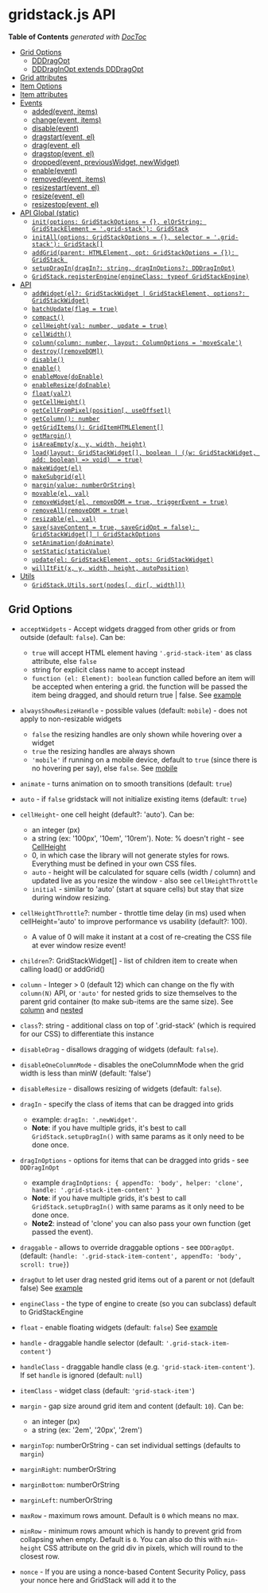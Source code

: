 gridstack.js API
================

<!-- START doctoc generated TOC please keep comment here to allow auto update -->
<!-- DON'T EDIT THIS SECTION, INSTEAD RE-RUN doctoc TO UPDATE -->
**Table of Contents**  *generated with [DocToc](http://doctoc.herokuapp.com/)*

- [Grid Options](#grid-options)
  - [DDDragOpt](#dddragopt)
  - [DDDragInOpt extends DDDragOpt](#dddraginopt-extends-dddragopt)
- [Grid attributes](#grid-attributes)
- [Item Options](#item-options)
- [Item attributes](#item-attributes)
- [Events](#events)
  - [added(event, items)](#addedevent-items)
  - [change(event, items)](#changeevent-items)
  - [disable(event)](#disableevent)
  - [dragstart(event, el)](#dragstartevent-el)
  - [drag(event, el)](#dragevent-el)
  - [dragstop(event, el)](#dragstopevent-el)
  - [dropped(event, previousWidget, newWidget)](#droppedevent-previouswidget-newwidget)
  - [enable(event)](#enableevent)
  - [removed(event, items)](#removedevent-items)
  - [resizestart(event, el)](#resizestartevent-el)
  - [resize(event, el)](#resizeevent-el)
  - [resizestop(event, el)](#resizestopevent-el)
- [API Global (static)](#api-global-static)
  - [`init(options: GridStackOptions = {}, elOrString: GridStackElement = '.grid-stack'): GridStack`](#initoptions-gridstackoptions---elorstring-gridstackelement--grid-stack-gridstack)
  - [`initAll(options: GridStackOptions = {}, selector = '.grid-stack'): GridStack[]`](#initalloptions-gridstackoptions---selector--grid-stack-gridstack)
  - [`addGrid(parent: HTMLElement, opt: GridStackOptions = {}): GridStack `](#addgridparent-htmlelement-opt-gridstackoptions---gridstack-)
  - [`setupDragIn(dragIn?: string, dragInOptions?: DDDragInOpt)`](#setupdragindragin-string-draginoptions-dddraginopt)
  - [`GridStack.registerEngine(engineClass: typeof GridStackEngine)`](#gridstackregisterengineengineclass-typeof-gridstackengine)
- [API](#api)
  - [`addWidget(el?: GridStackWidget | GridStackElement, options?: GridStackWidget)`](#addwidgetel-gridstackwidget--gridstackelement-options-gridstackwidget)
  - [`batchUpdate(flag = true)`](#batchupdateflag--true)
  - [`compact()`](#compact)
  - [`cellHeight(val: number, update = true)`](#cellheightval-number-update--true)
  - [`cellWidth()`](#cellwidth)
  - [`column(column: number, layout: ColumnOptions = 'moveScale')`](#columncolumn-number-layout-columnoptions--movescale)
  - [`destroy([removeDOM])`](#destroyremovedom)
  - [`disable()`](#disable)
  - [`enable()`](#enable)
  - [`enableMove(doEnable)`](#enablemovedoenable)
  - [`enableResize(doEnable)`](#enableresizedoenable)
  - [`float(val?)`](#floatval)
  - [`getCellHeight()`](#getcellheight)
  - [`getCellFromPixel(position[, useOffset])`](#getcellfrompixelposition-useoffset)
  - [`getColumn(): number`](#getcolumn-number)
  - [`getGridItems(): GridItemHTMLElement[]`](#getgriditems-griditemhtmlelement)
  - [`getMargin()`](#getmargin)
  - [`isAreaEmpty(x, y, width, height)`](#isareaemptyx-y-width-height)
  - [`load(layout: GridStackWidget[], boolean | ((w: GridStackWidget, add: boolean) => void)  = true)`](#loadlayout-gridstackwidget-boolean--w-gridstackwidget-add-boolean--void---true)
  - [`makeWidget(el)`](#makewidgetel)
  - [`makeSubgrid(el)`](#makesubgridel)
  - [`margin(value: numberOrString)`](#marginvalue-numberorstring)
  - [`movable(el, val)`](#movableel-val)
  - [`removeWidget(el, removeDOM = true, triggerEvent = true)`](#removewidgetel-removedom--true-triggerevent--true)
  - [`removeAll(removeDOM = true)`](#removeallremovedom--true)
  - [`resizable(el, val)`](#resizableel-val)
  - [`save(saveContent = true, saveGridOpt = false): GridStackWidget[] | GridStackOptions`](#savesavecontent--true-savegridopt--false-gridstackwidget--gridstackoptions)
  - [`setAnimation(doAnimate)`](#setanimationdoanimate)
  - [`setStatic(staticValue)`](#setstaticstaticvalue)
  - [`update(el: GridStackElement, opts: GridStackWidget)`](#updateel-gridstackelement-opts-gridstackwidget)
  - [`willItFit(x, y, width, height, autoPosition)`](#willitfitx-y-width-height-autoposition)
- [Utils](#utils)
  - [`GridStack.Utils.sort(nodes[, dir[, width]])`](#gridstackutilssortnodes-dir-width)

<!-- END doctoc generated TOC please keep comment here to allow auto update -->

## Grid Options

- `acceptWidgets` - Accept widgets dragged from other grids or from outside (default: `false`). Can be:
   * `true` will accept HTML element having `'.grid-stack-item'` as class attribute, else `false`
   * string for explicit class name to accept instead
   * `function (el: Element): boolean` function called before an item will be accepted when entering a grid. the function will be passed the item being dragged, and should return true | false. See [example](https://github.com/gridstack/gridstack.js/blob/master/demo/two.html#L62)
- `alwaysShowResizeHandle` - possible values (default: `mobile`) - does not apply to non-resizable widgets
  * `false` the resizing handles are only shown while hovering over a widget
  * `true` the resizing handles are always shown
  * `'mobile'` if running on a mobile device, default to `true` (since there is no hovering per say), else `false`.
  See [mobile](http://gridstack.github.io/gridstack.js/demo/mobile.html)


- `animate` - turns animation on to smooth transitions (default: `true`)
- `auto` - if `false` gridstack will not initialize existing items (default: `true`)
- `cellHeight`- one cell height (default?: 'auto'). Can be:
   *  an integer (px)
   *  a string (ex: '100px', '10em', '10rem'). Note: % doesn't right - see [CellHeight](http://gridstackjs.com/demo/cell-height.html)
   *  0, in which case the library will not generate styles for rows. Everything must be defined in your own CSS files.
   *  `auto` - height will be calculated for square cells (width / column) and updated live as you resize the window - also see `cellHeightThrottle`
   *  `initial` - similar to 'auto' (start at square cells) but stay that size during window resizing.
- `cellHeightThrottle`?: number - throttle time delay (in ms) used when cellHeight='auto' to improve performance vs usability (default?: 100).
   * A value of 0 will make it instant at a cost of re-creating the CSS file at ever window resize event!
- `children`?: GridStackWidget[] - list of children item to create when calling load() or addGrid()
- `column` - Integer > 0 (default 12) which can change on the fly with `column(N)` API, or `'auto'` for nested grids to size themselves to the parent grid container (to make sub-items are the same size). See [column](http://gridstackjs.com/demo/column.html) and [nested](http://gridstackjs.com/demo/nested.html)
- `class`?: string - additional class on top of '.grid-stack' (which is required for our CSS) to differentiate this instance
- `disableDrag` - disallows dragging of widgets (default: `false`).
- `disableOneColumnMode` - disables the oneColumnMode when the grid width is less than minW (default: 'false')
- `disableResize` - disallows resizing of widgets (default: `false`).
- `dragIn` - specify the class of items that can be dragged into grids
  * example: `dragIn: '.newWidget'`.
  * **Note**: if you have multiple grids, it's best to call `GridStack.setupDragIn()` with same params as it only need to be done once.
- `dragInOptions` - options for items that can be dragged into grids - see `DDDragInOpt`
  * example `dragInOptions: { appendTo: 'body', helper: 'clone', handle: '.grid-stack-item-content' }`
  * **Note**: if you have multiple grids, it's best to call `GridStack.setupDragIn()` with same params as it only need to be done once.
  * **Note2**: instead of 'clone' you can also pass your own function (get passed the event).
- `draggable` - allows to override draggable options - see `DDDragOpt`. (default: `{handle: '.grid-stack-item-content', appendTo: 'body', scroll: true}`)
- `dragOut` to let user drag nested grid items out of a parent or not (default false) See [example](http://gridstackjs.com/demo/nested.html)
- `engineClass` - the type of engine to create (so you can subclass) default to GridStackEngine
- `float` - enable floating widgets (default: `false`) See [example](http://gridstackjs.com/demo/float.html)
- `handle` - draggable handle selector (default: `'.grid-stack-item-content'`)
- `handleClass` - draggable handle class (e.g. `'grid-stack-item-content'`). If set `handle` is ignored (default: `null`)
- `itemClass` - widget class (default: `'grid-stack-item'`)
- `margin` - gap size around grid item and content (default: `10`). Can be:
  * an integer (px)
  * a string (ex: '2em', '20px', '2rem')
- `marginTop`: numberOrString - can set individual settings (defaults to `margin`)
- `marginRight`: numberOrString
- `marginBottom`: numberOrString
- `marginLeft`: numberOrString
- `maxRow` - maximum rows amount. Default is `0` which means no max.
- `minRow` - minimum rows amount which is handy to prevent grid from collapsing when empty. Default is `0`. You can also do this with `min-height` CSS attribute on the grid div in pixels, which will round to the closest row.
- `nonce` - If you are using a nonce-based Content Security Policy, pass your nonce here and
GridStack will add it to the <style> elements it creates.
- `oneColumnSize` - minimal width. If grid width is less than or equal to, grid will be shown in one-column mode (default: `768`)
- `oneColumnModeDomSort` - set to `true` if you want oneColumnMode to use the DOM order and ignore x,y from normal multi column layouts during sorting. This enables you to have custom 1 column layout that differ from the rest. (default?: `false`)
- `placeholderClass` - class for placeholder (default: `'grid-stack-placeholder'`)
- `placeholderText` - placeholder default content (default: `''`)
- `resizable` - allows to override resizable options. (default: `{handles: 'se'}`). `handles` can be any combo of `n,ne,e,se,s,sw,w,nw` or `all`.
- `removable` - if `true` widgets could be removed by dragging outside of the grid. It could also be a selector string, in this case widgets will be removed by dropping them there (default: `false`) See [example](http://gridstackjs.com/demo/two.html)
- `removeTimeout` - time in milliseconds before widget is being removed while dragging outside of the grid. (default: `2000`)
- `row` - fix grid number of rows. This is a shortcut of writing `minRow:N, maxRow:N`. (default `0` no constrain)
- `rtl` - if `true` turns grid to RTL. Possible values are `true`, `false`, `'auto'` (default: `'auto'`) See [example](https://gridstackjs.com/demo/right-to-left(rtl).html)
- `staticGrid` - removes drag|drop|resize (default `false`). If `true` widgets are not movable/resizable by the user, but code can still move and oneColumnMode will still work. You can use the smaller gridstack-static.js lib. A CSS class `grid-stack-static` is also added to the container.
- `styleInHead` - if `true` will add style element to `<head>` otherwise will add it to element's parent node (default `false`).

### DDDragOpt
- `handle`?: string - class selector of items that can be dragged. default to '.grid-stack-item-content'
- `appendTo`?: string - default to 'body' (TODO: is this even used anymore ?)
- `pause`?: boolean | number - if set (true | msec), dragging placement (collision) will only happen after a pause by the user. Note: this is Global
- `scroll`?: boolean - default to 'true', enable or disable the scroll when an element is dragged on bottom or top of the grid.

### DDDragInOpt extends DDDragOpt
- `helper`?: string | ((event: Event) => HTMLElement) - helper function when dropping (ex: 'clone' or your own method) 

## Grid attributes

most of the above options are also available as HTML attributes using the `gs-` name prefix with standard dash lower case naming convention (ex: `gs-column`, `gs-min-row`, `gs-static`, etc..).

Extras:
- `gs-current-row` - (internal) current rows amount. Set by the library only. Can be used by the CSS rules.

## Item Options

options you can pass when calling `addWidget()`, `update()`, `load()` and many others

- `autoPosition` - tells to ignore `x` and `y` attributes and to place element to the first available position. Having either one missing will also do that.
- `x`, `y` - (number) element position in column/row. Note: if one is missing this will `autoPosition` the item
- `w`, `h` - (number) element size in column/row (default 1x1)
- `maxW`, `minW`, `maxH`, `minH` - element constraints in column/row (default none)
- `locked` - means another widget wouldn't be able to move it during dragging or resizing.
The widget can still be dragged or resized by the user.
You need to add `noResize` and `noMove` attributes to completely lock the widget.
- `noResize` - disable element resizing
- `noMove` - disable element moving
- `id`- (number | string) good for quick identification (for example in change event)
- `content` - (string) html content to be added when calling `grid.load()/addWidget()` as content inside the item
- `subGrid`?: GridStackOptions - optional nested grid options and list of children
- `subGridDynamic`?: boolean - enable/disable the creation of sub-grids on the fly by dragging items completely over others (nest) vs partially (push). Forces `DDDragOpt.pause=true` to accomplish that.

## Item attributes

all item options are also available as HTML attributes using the `gs-` name prefix with standard dash lower case naming convention (ex: `gs-x`, `gs-min-w`, etc..).

## Events

Those are events generated by the grid when items are added/removed/changed or drag&drop interaction. In general they pass list of nodes that changed (id, x, y, width, height, etc...) or individual DOM element
that is affected.

You can call it on a single event name, or space separated list like:
`grid.on('added removed change', ...)`

The Typescript `GridStackEvent` list all possible values, and nothing else is supported by the `grid.on()` method, though it's possible to register directly for other events generated by the drag&drop plugging implementation detail (if jquery-ui based you can still use `$(".grid-stack").on(...)`).

### added(event, items)

Called when widgets are being added to a grid

```js
grid.on('added', function(event: Event, items: GridStackNode[]) {
  items.forEach(function(item) {...});
});
```

### change(event, items)

Occurs when widgets change their position/size due to constrain or direct changes

```js
grid.on('change', function(event: Event, items: GridStackNode[]) {
  items.forEach(function(item) {...});
});
```

### disable(event)

```js
grid.on('disable', function(event: Event) {
  let grid: GridStack = event.target.gridstack;
});
```

### dragstart(event, el)

called when grid item is starting to be dragged

```js
grid.on('dragstart', function(event: Event, el: GridItemHTMLElement) {
});
```

### drag(event, el)

called while grid item is being dragged, for each new row/column value (not every pixel)

```js
grid.on('drag', function(event: Event, el: GridItemHTMLElement) {
});
```

### dragstop(event, el)
called after the user is done moving the item, with updated DOM attributes.

```js
grid.on('dragstop', function(event: Event, el: GridItemHTMLElement) {
  let x = parseInt(el.getAttribute('gs-x')) || 0;
  // or all values...
  let node: GridStackNode = el.gridstackNode; // {x, y, width, height, id, ....}
});
```

### dropped(event, previousWidget, newWidget)

called when an item has been dropped and accepted over a grid. If the item came from another grid, the previous widget node info will also be sent (but dom item long gone).

```js
grid.on('dropped', function(event: Event, previousWidget: GridStackNode, newWidget: GridStackNode) {
  console.log('Removed widget that was dragged out of grid:', previousWidget);
  console.log('Added widget in dropped grid:', newWidget);
});
```

### enable(event)

```js
grid.on('enable', function(event: Event) {
  let grid: GridStack = event.target.gridstack;
});
```

### removed(event, items)

Called when items are being removed from the grid

```js
grid.on('removed', function(event: Event, items: GridStackNode[]) {
  items.forEach(function(item) {...});
});
```

### resizestart(event, el)

called before the user starts resizing an item

```js
grid.on('resizestart', function(event: Event, el: GridItemHTMLElement) {
});
```

### resize(event, el)

called while grid item is being resized, for each new row/column value (not every pixel)

```js
grid.on('resize', function(event: Event, el: GridItemHTMLElement) {
});
```

### resizestop(event, el)

called after the user is done resizing the item, with updated DOM attributes.

```js
grid.on('resizestop', function(event: Event, el: GridItemHTMLElement) {
  let width = parseInt(el.getAttribute('gs-w')) || 0;
  // or all values...
  let node: GridStackNode = el.gridstackNode; // {x, y, width, height, id, ....}
});
```


## API Global (static)

### `init(options: GridStackOptions = {}, elOrString: GridStackElement = '.grid-stack'): GridStack`

* initializing the HTML element, or selector string, into a grid will return the grid. Calling it again will
simply return the existing instance (ignore any passed options). There is also an initAll() version that support multiple grids initialization at once. Or you can use addGrid() to create the entire grid from JSON.
* @param options grid options (optional)
* @param elOrString element or CSS selector (first one used) to convert to a grid (default to `'.grid-stack'` class selector)
```js
let grid = GridStack.init();
// Note: the HTMLElement (of type GridHTMLElement) will store a `gridstack: GridStack` value that can be retrieve later
let grid = document.querySelector('.grid-stack').gridstack;
```

### `initAll(options: GridStackOptions = {}, selector = '.grid-stack'): GridStack[]`

* Will initialize a list of elements (given a selector) and return an array of grids.
* @param options grid options (optional)
* @param selector elements selector to convert to grids (default to '.grid-stack' class selector)

```js
let grids = GridStack.initAll();
grids.forEach(...)
```

### `addGrid(parent: HTMLElement, opt: GridStackOptions = {}): GridStack ` 

* call to create a grid with the given options, including loading any children from JSON structure. This will call `GridStack.init()`, then `grid.load()` on any passed children (recursively). Great alternative to calling `init()` if you want entire grid to come from JSON serialized data, including options.
* @param parent HTML element parent to the grid
* @param opt grids options used to initialize the grid, and list of children
* see [nested.html](https://github.com/gridstack/gridstack.js/tree/master/demo/nested.html) demo

### `setupDragIn(dragIn?: string, dragInOptions?: DDDragInOpt)`

* call to setup dragging in from the outside (say toolbar), by specifying the class selection and options.
Called during `GridStack.init()` as options, but can also be called directly (last param are cached) in case the toolbar is dynamically create and needs to change later.
* @param dragIn string selector (ex: `'.sidebar .grid-stack-item'`)
* @param dragInOptions options - see `DDDragInOpt`. (default: `{handle: '.grid-stack-item-content', appendTo: 'body'}`
but you will probably also want `helper: 'clone'` or your own callback function).


### `GridStack.registerEngine(engineClass: typeof GridStackEngine)`

* call to specify global custom engine subclass - see instead `GridStackOptions.engineClass` if you only need to replace just one instance.
## API

### `addWidget(el?: GridStackWidget | GridStackElement, options?: GridStackWidget)`

Creates new widget and returns it. Options is an object containing the fields x,y,width,height,etc...

Parameters:

- `el`: GridStackWidget | GridStackElement -  html element, or string definition, or GridStackWidget (which can have content string as well) to add
- `options`: GridStackWidget - widget position/size options (optional, and ignore if first param is already option) - see GridStackWidget

Widget will be always placed even if result height is more than actual grid height. You need to use `willItFit` method
before calling `addWidget` for additional check.

```js
let grid = GridStack.init();
grid.addWidget({w: 3, content: 'hello'});
// or
grid.addWidget('<div class="grid-stack-item"><div class="grid-stack-item-content">hello</div></div>', {w: 3});
```

### `batchUpdate(flag = true)`

use before calling a bunch of `addWidget()` to prevent un-necessary relayouts in between (more efficient) and get a single event callback. You will see no changes until `batchUpdate(false)` is called.

### `compact()`

re-layout grid items to reclaim any empty space.

### `cellHeight(val: number, update = true)`

Update current cell height (see - `cellHeight` options format). This method rebuilds an internal CSS stylesheet (unless optional update=false). Note: You can expect performance issues if call this method too often.

```js
grid.cellHeight(grid.cellWidth() * 1.2);
```

### `cellWidth()`

Gets current cell width (grid width / # of columns).

### `column(column: number, layout: ColumnOptions = 'moveScale')`

set the number of columns in the grid. Will update existing widgets to conform to new number of columns,
as well as cache the original layout so you can revert back to previous positions without loss.
Requires `gridstack-extra.css` (or minimized version) for [2-11],
else you will need to generate correct CSS (see https://github.com/gridstack/gridstack.js#change-grid-columns)

- `column` - Integer > 0 (default 12)
- `layout` - specify the type of re-layout that will happen (position, size, etc...).
Note: items will never be outside of the current column boundaries. default ('moveScale'). Ignored for 1 column.
Possible values: 'moveScale' | 'move' | 'scale' | 'none' | (column: number, oldColumn: number, nodes: GridStackNode[], oldNodes: GridStackNode[]) => void.
A custom function option takes new/old column count, and array of new/old positions.
Note: new list may be partially already filled if we have a partial cache of the layout at that size (items were added later). If complete cache is present this won't get called at all.

### `destroy([removeDOM])`

Destroys a grid instance.

Parameters:

- `removeDOM` - if `false` nodes and grid will not be removed from the DOM (Optional. Default `true`).

### `disable()`

Disables widgets moving/resizing. This is a shortcut for:

```js
grid.enableMove(false);
grid.enableResize(false);
```

### `enable()`

Enables widgets moving/resizing. This is a shortcut for:

```js
grid.enableMove(true);
grid.enableResize(true);
```

### `enableMove(doEnable)`

Enables/disables widget moving (default: true), and setting the `disableDrag` grid option. This is a shortcut for:

```js
grid.opts.disableDrag = !doEnable;
grid.movable('.grid-stack-item', doEnable);
```

### `enableResize(doEnable)`

Enables/disables widget sizing (default: true), and setting the `disableResize` grid option. This is a shortcut for:

```js
grid.opts.disableResize = !doEnable;
grid.resizable('.grid-stack-item', doEnable);
```

### `float(val?)`

set/get floating widgets (default: `false`)

- `val` - boolean to set true/false, else get the current value

### `getCellHeight()`

Gets current cell height.


### `getCellFromPixel(position[, useOffset])`

Get the position of the cell under a pixel on screen.

Parameters :

- `position` - the position of the pixel to resolve in absolute coordinates, as an object with `top` and `left` properties
- `useOffset` - if `true`, value will be based on offset vs position (Optional. Default `false`). Useful when grid is within `position: relative` element.

Returns an object with properties `x` and `y` i.e. the column and row in the grid.

### `getColumn(): number`

returns the number of columns in the grid.

### `getGridItems(): GridItemHTMLElement[]`

Return list of GridItem HTML elements (excluding temporary placeholder) in DOM order, wether they are node items yet or not (looks by class)

### `getMargin()`

returns current margin value (undefined if all 4 sides don't match).

### `isAreaEmpty(x, y, width, height)`

Checks if specified area is empty.

### `load(layout: GridStackWidget[], boolean | ((w: GridStackWidget, add: boolean) => void)  = true)`

- load the widgets from a list (see `save()`). This will call `update()` on each (matching by id) or add/remove widgets that are not there.
- Optional `addAndRemove` boolean (default true) or callback method can be passed to control if and how missing widgets can be added/removed, giving the user control of insertion.

- used to restore a grid layout for a saved layout list (see `save()`).
- `addAndRemove` boolean (default true) or callback method can be passed to control if and how missing widgets can be added/removed, giving the user control of insertion.
- see [example](http://gridstackjs.com/demo/serialization.html)

### `makeWidget(el)`

If you add elements to your gridstack container by hand, you have to tell gridstack afterwards to make them widgets. If you want gridstack to add the elements for you, use `addWidget` instead.
Makes the given element a widget and returns it.

Parameters:

- `el` - element to convert to a widget

```js
let grid = GridStack.init();
grid.el.appendChild('<div id="gsi-1" gs-x="0" gs-y="0" gs-w="3" gs-h="2" gs-auto-position="true"></div>')
grid.makeWidget('#gsi-1');
```
### `makeSubgrid(el)`
Used to add a subgrid into an existing grid.
```js
const grid = Gridstack.init()
grid.el.appendChild(`
<div id="gsi-1" gs-x="0" gs-y="0" gs-w="3" gs-h="2" gs-auto-position="true">
      <div class="grid-stack" id="nested-grid">
          <div id="gsi-2" gs-x="0" gs-y="0" gs-w="3" gs-h="2" gs-auto-position="true">
          </div>
      </div>
</div>`)
grid.addSubGrid(grid.el.getElementById('nested-grid'))
```
Make sure that the subgrid is inside of a grid item. It is important to remember that subgrids are themselves grid items capable of containing other grid items.
### `margin(value: numberOrString)`

gap between grid item and content (default?: 10). This will set all 4 sides and support the CSS formats below
 - an `integer` (px)
 - a string with possible units (ex: `'5'`, `'2em'`, `'20px'`, `'2rem'`)
 - string with space separated values (ex: `'5px 10px 0 20px'` for all 4 sides, or `'5em 10em'` for top/bottom and left/right pairs like CSS).
 - Note: all sides must have same units (last one wins, default px)

### `movable(el, val)`

Enables/Disables dragging by the user of specific grid element. If you want all items, and have it affect future items, use enableMove() instead. No-op for static grids.
IF you are looking to prevent an item from moving (due to being pushed around by another during collision) use locked property instead.

- `el` - widget to modify
- `val` - if `true` widget will be draggable.

### `removeWidget(el, removeDOM = true, triggerEvent = true)`

Removes widget from the grid.

Parameters:

- `el` - widget to remove.
- `removeDOM` - if `false` node won't be removed from the DOM (Optional. Default `true`).
- `triggerEvent` if `false` (quiet mode) element will not be added to removed list and no 'removed' callbacks will be called (Default `true`).

### `removeAll(removeDOM = true)`

Removes all widgets from the grid.

Parameters:

- `removeDOM` - if `false` nodes won't be removed from the DOM (Optional. Default `true`).

### `resizable(el, val)`

Enables/Disables user resizing of specific grid element. If you want all items, and have it affect future items, use enableResize() instead. No-op for static grids.

- `el` - widget to modify
- `val` - if `true` widget will be resizable.

### `save(saveContent = true, saveGridOpt = false): GridStackWidget[] | GridStackOptions`

saves the current layout returning a list of widgets for serialization which might include any nested grids.
- `saveContent` if true (default) the latest html inside `.grid-stack-content` will be saved to `GridStackWidget.content` field, else it will be removed.
- `saveGridOpt` if true (default `false`), save the grid options itself, so you can call the new `GridStack.addGrid()` to recreate everything from scratch. GridStackOptions.children would then contain the widget list instead.
- returns list of widgets or full grid option, including .children list of widgets
- see [serialization](http://gridstackjs.com/demo/serialization.html) and [nested](http://gridstackjs.com/demo/nested.html)

### `setAnimation(doAnimate)`

Toggle the grid animation state.  Toggles the `grid-stack-animate` class.

- `doAnimate` - if `true` the grid will animate.

### `setStatic(staticValue)`

Toggle the grid static state.  Also toggle the `grid-stack-static` class.

- `staticValue` - if `true` the grid becomes static.

### `update(el: GridStackElement, opts: GridStackWidget)`

Parameters:

- `el` - widget to move (element or class string)
- `opts` - updates all the possible item attributes passed in the structure (x, y, h, w, etc..). Only those set will be updated.

Updates widget position/size and other info. Note: if you need to call this on all nodes, use load() instead which will update what changed and more.

### `willItFit(x, y, width, height, autoPosition)`

Returns `true` if the `height` of the grid will be less the vertical constraint. Always returns `true` if grid doesn't
have `height` constraint.

```js
if (grid.willItFit(newNode.x, newNode.y, newNode.w, newNode.h, newNode.autoPosition)) {
  grid.addWidget(newNode.el, newNode);
}
else {
  alert('Not enough free space to place the widget');
}
```

## Utils

### `GridStack.Utils.sort(nodes[, dir[, width]])`

Sorts array of nodes

- `nodes` - array to sort
- `dir` - `1` for asc, `-1` for desc (optional)
- `width` - width of the grid. If `undefined` the width will be calculated automatically (optional).

